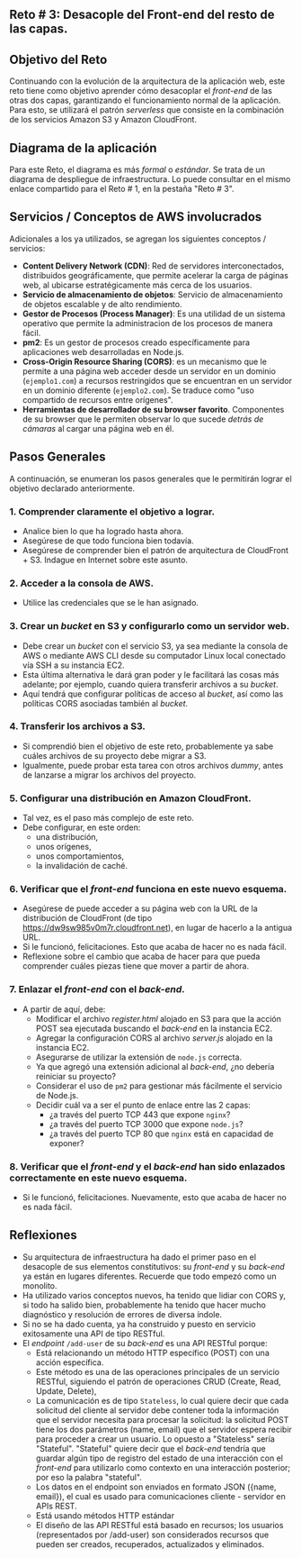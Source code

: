 ## Reto # 3: Desacople del Front-end del resto de las capas.

## Objetivo del Reto

Continuando con la evolución de la arquitectura de la aplicación web, este reto tiene como objetivo aprender cómo desacoplar el *front-end* de las otras dos capas, garantizando el funcionamiento normal de la aplicación. Para esto, se utilizará el patrón *serverless* que consiste en la combinación de los servicios Amazon S3 y Amazon CloudFront. 

## Diagrama de la aplicación
Para este Reto, el diagrama es más *formal* o *estándar*. Se trata de un diagrama de despliegue de infraestructura. Lo puede consultar en el mismo enlace compartido para el Reto # 1, en la pestaña "Reto # 3".

## Servicios / Conceptos de AWS involucrados
Adicionales a los ya utilizados, se agregan los siguientes conceptos / servicios:
- **Content Delivery Network (CDN)**: Red de servidores interconectados, distribuidos geográficamente, que permite acelerar la carga de páginas web, al ubicarse estratégicamente más cerca de los usuarios.
- **Servicio de almacenamiento de objetos**: Servicio de almacenamiento de objetos escalable y de alto rendimiento.
- **Gestor de Procesos (Process Manager)**: Es una utilidad de un sistema operativo que permite la administracion de los procesos de manera fácil.
- **pm2**: Es un gestor de procesos creado específicamente para aplicaciones web desarrolladas en Node.js.
- **Cross-Origin Resource Sharing (CORS)**: es un mecanismo que le permite a una página web acceder desde un servidor en un dominio (`ejemplo1.com`) a recursos restringidos que se encuentran en un servidor en un dominio diferente (`ejemplo2.com`). Se traduce como "uso compartido de recursos entre orígenes".
- **Herramientas de desarrollador de su browser favorito**. Componentes de su browser que le permiten observar lo que sucede *detrás de cámaras* al cargar una página web en él. 

## Pasos Generales
A continuación, se enumeran los pasos generales que le permitirán lograr el objetivo declarado anteriormente.
### 1. Comprender claramente el objetivo a lograr.
- Analice bien lo que ha logrado hasta ahora.
- Asegúrese de que todo funciona bien todavía.
- Asegúrese de comprender bien el patrón de arquitectura de CloudFront + S3. Indague en Internet sobre este asunto.
### 2. Acceder a la consola de AWS.
- Utilice las credenciales que se le han asignado.
### 3. Crear un *bucket* en S3 y configurarlo como un servidor web.
- Debe crear un *bucket* con el servicio S3, ya sea mediante la consola de AWS o mediante AWS CLI desde su computador Linux local conectado vía SSH a su instancia EC2. 
- Esta última alternativa le dará gran poder y le facilitará las cosas más adelante; por ejemplo, cuando quiera transferir archivos a su *bucket*.
- Aquí tendrá que configurar políticas de acceso al *bucket*, así como las políticas CORS asociadas también al *bucket*.
### 4. Transferir los archivos a S3.
- Si comprendió bien el objetivo de este reto, probablemente ya sabe cuáles archivos de su proyecto debe migrar a S3.
- Igualmente, puede probar esta tarea con otros archivos *dummy*, antes de lanzarse a migrar los archivos del proyecto.
### 5. Configurar una distribución en Amazon CloudFront.
- Tal vez, es el paso más complejo de este reto.
- Debe configurar, en este orden:
  - una distribución,
  - unos orígenes,
  - unos comportamientos,
  - la invalidación de caché. 
### 6. Verificar que el *front-end* funciona en este nuevo esquema.
- Asegúrese de puede acceder a su página web con la URL de la distribución de CloudFront (de tipo https://dw9sw985v0m7r.cloudfront.net), en lugar de hacerlo a la antigua URL. 
- Si le funcionó, felicitaciones. Esto que acaba de hacer no es nada fácil.
- Reflexione sobre el cambio que acaba de hacer para que pueda comprender cuáles piezas tiene que mover a partir de ahora.
### 7. Enlazar el *front-end* con el *back-end*.
- A partir de aquí, debe:
  -  Modificar el archivo *register.html* alojado en S3 para que la acción POST sea ejecutada buscando el *back-end* en la instancia EC2.
  - Agregar la configuración CORS al archivo *server.js* alojado en la instancia EC2. 
  - Asegurarse de utilizar la extensión de `node.js` correcta.
  - Ya que agregó una extensión adicional al *back-end*, ¿no debería reiniciar su proyecto?
  - Considerar el uso de `pm2` para gestionar más fácilmente el servicio de Node.js.
  - Decidir cuál va a ser el punto de enlace entre las 2 capas:
    - ¿a través del puerto TCP 443 que expone `nginx`?  
    - ¿a través del puerto TCP 3000 que expone `node.js`?
    - ¿a través del puerto TCP 80 que `nginx` está en capacidad de exponer?
### 8. Verificar que el *front-end* y el *back-end* han sido enlazados correctamente en este nuevo esquema.
- Si le funcionó, felicitaciones. Nuevamente, esto que acaba de hacer no es nada fácil. 

## Reflexiones
- Su arquitectura de infraestructura ha dado el primer paso en el desacople de sus elementos constitutivos: su *front-end* y su *back-end* ya están en lugares diferentes. Recuerde que todo empezó como un monolito.
- Ha utilizado varios conceptos nuevos, ha tenido que lidiar con CORS y, si todo ha salido bien, probablemente ha tenido que hacer mucho diagnóstico y resolución de errores de diversa índole.
- Si no se ha dado cuenta, ya ha construido y puesto en servicio exitosamente una API de tipo RESTful. 
- El *endpoint* `/add-user` de su *back-end* es una API RESTful porque:
   - Está relacionando un método HTTP específico (POST) con una acción específica.
   - Este método es una de las operaciones principales de un servicio RESTful, siguiendo el patrón de operaciones CRUD (Create, Read, Update, Delete),
   - La comunicación es de tipo `Stateless`, lo cual quiere decir que cada solicitud del cliente al servidor debe contener toda la información que el servidor necesita para procesar la solicitud: la solicitud POST tiene los dos parámetros (name, email) que el servidor espera recibir para proceder a crear un usuario. Lo opuesto a "Stateless" sería "Stateful". "Stateful" quiere decir que el *back-end* tendría que guardar algún tipo de registro del estado de una interacción con el *front-end* para utilizarlo como contexto en una interacción posterior; por eso la palabra "stateful".
   - Los datos en el endpoint son enviados en formato JSON ({name, email}), el cual es usado para comunicaciones cliente - servidor en APIs REST.
   - Está usando métodos HTTP estándar
   - El diseño de las API RESTful está basado en recursos; los usuarios (representados por /add-user) son considerados recursos que pueden ser creados, recuperados, actualizados y eliminados.
